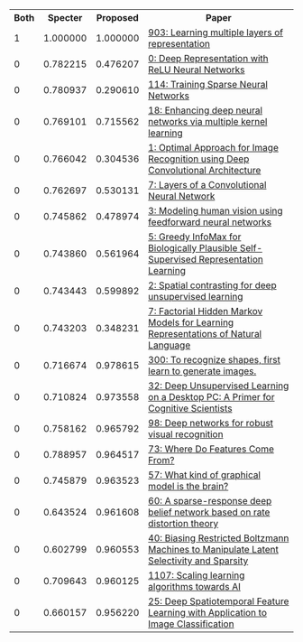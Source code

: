 <html><table><tr>
<th>Both</th>
<th>Specter</th>
<th>Proposed</th>
<th>Paper</th>
</tr>
<tr>
<td>1</td>
<td>1.000000</td>
<td>1.000000</td>
<td><a href="https://www.semanticscholar.org/paper/0fe5c42e0821f6580eb8ab4c4261771f0d0472bd">903: Learning multiple layers of representation</a></td>
</tr>
<tr>
<td>0</td>
<td>0.782215</td>
<td>0.476207</td>
<td><a href="https://www.semanticscholar.org/paper/a609d310947f3276dd8a5854fe46ba0565b84c36">0: Deep Representation with ReLU Neural Networks</a></td>
</tr>
<tr>
<td>0</td>
<td>0.780937</td>
<td>0.290610</td>
<td><a href="https://www.semanticscholar.org/paper/c74bd5ad5abc3d13cf545f5e04718315c4515bbc">114: Training Sparse Neural Networks</a></td>
</tr>
<tr>
<td>0</td>
<td>0.769101</td>
<td>0.715562</td>
<td><a href="https://www.semanticscholar.org/paper/2099d040067bcd1a8ea88cf452f77d04097fbad3">18: Enhancing deep neural networks via multiple kernel learning</a></td>
</tr>
<tr>
<td>0</td>
<td>0.766042</td>
<td>0.304536</td>
<td><a href="https://www.semanticscholar.org/paper/d06510bf5ad5d8a3eebbdb987c941ad0be249777">1: Optimal Approach for Image Recognition using Deep Convolutional Architecture</a></td>
</tr>
<tr>
<td>0</td>
<td>0.762697</td>
<td>0.530131</td>
<td><a href="https://www.semanticscholar.org/paper/7382d28017d22f63a2c62a19cfcb493e091f0bdb">7: Layers of a Convolutional Neural Network</a></td>
</tr>
<tr>
<td>0</td>
<td>0.745862</td>
<td>0.478974</td>
<td><a href="https://www.semanticscholar.org/paper/dc0d4bde95df39582c800647c3d096d8eff194da">3: Modeling human vision using feedforward neural networks</a></td>
</tr>
<tr>
<td>0</td>
<td>0.743860</td>
<td>0.561964</td>
<td><a href="https://www.semanticscholar.org/paper/637471d1fd7522e5f1c1066dc3aab26780bf6c83">5: Greedy InfoMax for Biologically Plausible Self-Supervised Representation Learning</a></td>
</tr>
<tr>
<td>0</td>
<td>0.743443</td>
<td>0.599892</td>
<td><a href="https://www.semanticscholar.org/paper/238f59b0df5683668164ddf1d38ac0e68701b126">2: Spatial contrasting for deep unsupervised learning</a></td>
</tr>
<tr>
<td>0</td>
<td>0.743203</td>
<td>0.348231</td>
<td><a href="https://www.semanticscholar.org/paper/4b9ac8e9592a568bbd02e30068977fb83dff1004">7: Factorial Hidden Markov Models for Learning Representations of Natural Language</a></td>
</tr>
<tr>
<td>0</td>
<td>0.716674</td>
<td>0.978615</td>
<td><a href="https://www.semanticscholar.org/paper/51ff037291582df4c205d4a9cbe6e7dcec8f5973">300: To recognize shapes, first learn to generate images.</a></td>
</tr>
<tr>
<td>0</td>
<td>0.710824</td>
<td>0.973558</td>
<td><a href="https://www.semanticscholar.org/paper/bc961d344379111c3780fff5deba91f017c13f2b">32: Deep Unsupervised Learning on a Desktop PC: A Primer for Cognitive Scientists</a></td>
</tr>
<tr>
<td>0</td>
<td>0.758162</td>
<td>0.965792</td>
<td><a href="https://www.semanticscholar.org/paper/d1e4978be22b962603ef10029500ae392ac62189">98: Deep networks for robust visual recognition</a></td>
</tr>
<tr>
<td>0</td>
<td>0.788957</td>
<td>0.964517</td>
<td><a href="https://www.semanticscholar.org/paper/11de5b70918e4a118e8e49a3ae09110bbf59ea83">73: Where Do Features Come From?</a></td>
</tr>
<tr>
<td>0</td>
<td>0.745879</td>
<td>0.963523</td>
<td><a href="https://www.semanticscholar.org/paper/a4a5bef06587350604c7a9857ca09d91bd95763e">57: What kind of graphical model is the brain?</a></td>
</tr>
<tr>
<td>0</td>
<td>0.643524</td>
<td>0.961608</td>
<td><a href="https://www.semanticscholar.org/paper/7d1a028b5e40bea0a0705b1163a3a8d888ef973b">60: A sparse-response deep belief network based on rate distortion theory</a></td>
</tr>
<tr>
<td>0</td>
<td>0.602799</td>
<td>0.960553</td>
<td><a href="https://www.semanticscholar.org/paper/ad70bd162a8ce4f87efeb057ab815cdd8b908875">40: Biasing Restricted Boltzmann Machines to Manipulate Latent Selectivity and Sparsity</a></td>
</tr>
<tr>
<td>0</td>
<td>0.709643</td>
<td>0.960125</td>
<td><a href="https://www.semanticscholar.org/paper/6fdb77260fc83dff91c44fea0f31a2cb8ed13d04">1107: Scaling learning algorithms towards AI</a></td>
</tr>
<tr>
<td>0</td>
<td>0.660157</td>
<td>0.956220</td>
<td><a href="https://www.semanticscholar.org/paper/5e11ede7948d69a2535d05004908c828b3d2db6f">25: Deep Spatiotemporal Feature Learning with Application to Image Classification</a></td>
</tr>
</table></html>

